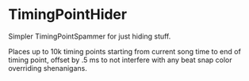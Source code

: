 # TimingPointHider
Simpler TimingPointSpammer for just hiding stuff.

Places up to 10k timing points starting from current song time to end of timing point, offset by .5 ms to not interfere with any beat snap color overriding shenanigans.
